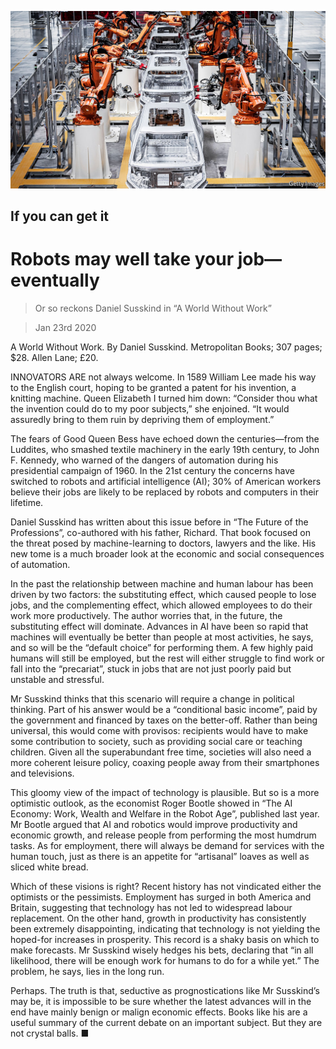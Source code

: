 ![](./images/20200125_BKP004_0.jpg)

## If you can get it

# Robots may well take your job—eventually

> Or so reckons Daniel Susskind in “A World Without Work”

> Jan 23rd 2020

A World Without Work. By Daniel Susskind. Metropolitan Books; 307 pages; $28. Allen Lane; £20.

INNOVATORS ARE not always welcome. In 1589 William Lee made his way to the English court, hoping to be granted a patent for his invention, a knitting machine. Queen Elizabeth I turned him down: “Consider thou what the invention could do to my poor subjects,” she enjoined. “It would assuredly bring to them ruin by depriving them of employment.”

The fears of Good Queen Bess have echoed down the centuries—from the Luddites, who smashed textile machinery in the early 19th century, to John F. Kennedy, who warned of the dangers of automation during his presidential campaign of 1960. In the 21st century the concerns have switched to robots and artificial intelligence (AI); 30% of American workers believe their jobs are likely to be replaced by robots and computers in their lifetime.

Daniel Susskind has written about this issue before in “The Future of the Professions”, co-authored with his father, Richard. That book focused on the threat posed by machine-learning to doctors, lawyers and the like. His new tome is a much broader look at the economic and social consequences of automation.

In the past the relationship between machine and human labour has been driven by two factors: the substituting effect, which caused people to lose jobs, and the complementing effect, which allowed employees to do their work more productively. The author worries that, in the future, the substituting effect will dominate. Advances in AI have been so rapid that machines will eventually be better than people at most activities, he says, and so will be the “default choice” for performing them. A few highly paid humans will still be employed, but the rest will either struggle to find work or fall into the “precariat”, stuck in jobs that are not just poorly paid but unstable and stressful.

Mr Susskind thinks that this scenario will require a change in political thinking. Part of his answer would be a “conditional basic income”, paid by the government and financed by taxes on the better-off. Rather than being universal, this would come with provisos: recipients would have to make some contribution to society, such as providing social care or teaching children. Given all the superabundant free time, societies will also need a more coherent leisure policy, coaxing people away from their smartphones and televisions.

This gloomy view of the impact of technology is plausible. But so is a more optimistic outlook, as the economist Roger Bootle showed in “The AI Economy: Work, Wealth and Welfare in the Robot Age”, published last year. Mr Bootle argued that AI and robotics would improve productivity and economic growth, and release people from performing the most humdrum tasks. As for employment, there will always be demand for services with the human touch, just as there is an appetite for “artisanal” loaves as well as sliced white bread.

Which of these visions is right? Recent history has not vindicated either the optimists or the pessimists. Employment has surged in both America and Britain, suggesting that technology has not led to widespread labour replacement. On the other hand, growth in productivity has consistently been extremely disappointing, indicating that technology is not yielding the hoped-for increases in prosperity. This record is a shaky basis on which to make forecasts. Mr Susskind wisely hedges his bets, declaring that “in all likelihood, there will be enough work for humans to do for a while yet.” The problem, he says, lies in the long run.

Perhaps. The truth is that, seductive as prognostications like Mr Susskind’s may be, it is impossible to be sure whether the latest advances will in the end have mainly benign or malign economic effects. Books like his are a useful summary of the current debate on an important subject. But they are not crystal balls. ■